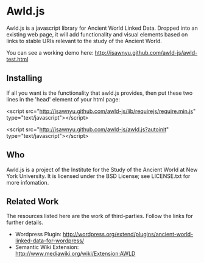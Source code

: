 Awld.js
=======

Awld.js is a javascript library for Ancient World Linked Data. Dropped into an existing web page, it will add functionality and visual elements based on links to stable URIs relevant to the study of the Ancient World.

You can see a working demo here: http://isawnyu.github.com/awld-js/awld-test.html

Installing
----------

If all you want is the functionality that awld.js provides, then put these two lines in the 'head' element of your html page:

&lt;script src="http://isawnyu.github.com/awld-js/lib/requirejs/require.min.js" type="text/javascript">&lt;/script>

&lt;script src="http://isawnyu.github.com/awld-js/awld.js?autoinit" type="text/javascript">&lt;/script>


Who
---

Awld.js is a project of the Institute for the Study of the Ancient World at New York University. It is licensed under the BSD License; see LICENSE.txt for more infomation.

Related Work
------------

The resources listed here are the work of third-parties. Follow the links for further details.

* Wordpress Plugin: http://wordpress.org/extend/plugins/ancient-world-linked-data-for-wordpress/
* Semantic Wiki Extension: http://www.mediawiki.org/wiki/Extension:AWLD
